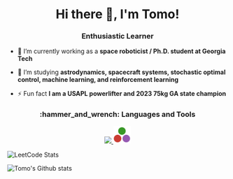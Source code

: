 <!--
**astomodynamics/astomodynamics** is a ✨ _special_ ✨ repository because its `README.md` (this file) appears on your GitHub profile.

Here are some ideas to get you started:

- 🔭 I’m currently working on ...
- 🌱 I’m currently learning ...
- 👯 I’m looking to collaborate on ...
- 🤔 I’m looking for help with ...
- 💬 Ask me about ...
- 📫 How to reach me: ...

- ⚡ Fun fact: ...
-->

<h1 align="center">Hi there 👋, I'm Tomo! </h1>
<h3 align="center">Enthusiastic Learner</h3>

<!-- <p align="left"> <a href="https://github.com/ryo-ma/github-profile-trophy"><img src="https://github-profile-trophy.vercel.app/?username=astomodynamics" alt="astomodynamics" /></a> </p> -->

- 🔭 I’m currently working as a **space roboticist / Ph.D. student at Georgia Tech**

- 🌱 I’m studying **astrodynamics, spacecraft systems, stochastic optimal control, machine learning, and reinforcement learning**

- ⚡ Fun fact **I am a USAPL powerlifter and 2023 75kg GA state champion**

<h3 align="center">:hammer_and_wrench: Languages and Tools</h3>

<p align="center">
  <a href="https://skillicons.dev">
    <img src="https://skillicons.dev/icons?i=anaconda,bash,cpp,cmake,docker,git,github,latex,linux,matlab,py,pytorch,ros,vscode" /><a href="https://julialang.org/" target="_blank" rel="noreferrer"> <img src="https://github.com/JuliaLang/julia-logo-graphics/blob/master/images/julia-dots.svg" alt="git" width="40" height="40"/> </a> 
</p>

</p>

<!--<p><img align="center" src="https://github-readme-stats.vercel.app/api/top-langs?username=astomodynamics&show_icons=true&locale=en&layout=compact" alt="astomodynamics" /></p> -->

![LeetCode Stats](https://leetcode.card.workers.dev/astomodynamics?theme=auto&font=baloo&extension=null)

![Tomo's Github stats](https://github-readme-stats.vercel.app/api?username=astomodynamics&show_icons=true)

<!-- <p><img align="center" src="https://github-readme-streak-stats.herokuapp.com/?user=astomodynamics&" alt="astomodynamics" /></p> -->

